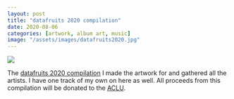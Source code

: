 ```yaml
---
layout: post
title: "datafruits 2020 compilation"
date: 2020-08-06
categories: [artwork, album art, music]
image: "/assets/images/datafruits2020.jpg"
---
```


<img src="/assets/images/datafruits2020.jpg" >

The <a href="https://datafruits.bandcamp.com/album/2020">datafruits 2020 compilation</a> I made the artwork for and gathered all the artists. I have one track of my own on here as well.
All proceeds from this compilation will be donated to the <a href="https://www.aclu.org/">ACLU</a>.
